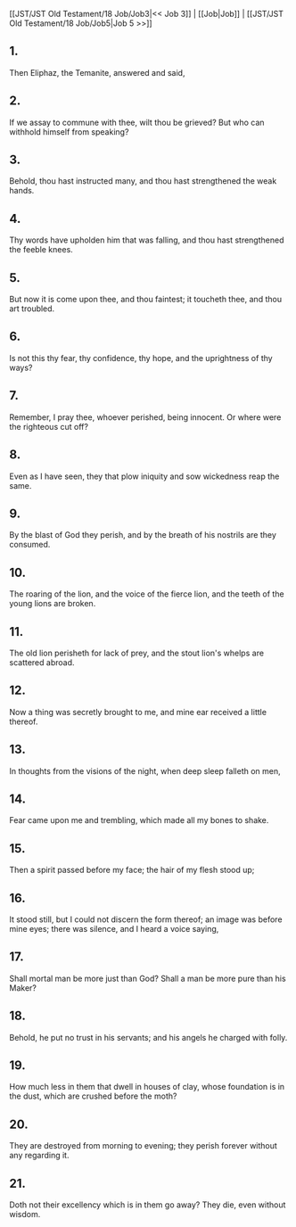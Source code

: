 [[JST/JST Old Testament/18 Job/Job3|<< Job 3]] | [[Job|Job]] | [[JST/JST Old Testament/18 Job/Job5|Job 5 >>]]
## 1.
Then Eliphaz, the Temanite, answered and said,
## 2.
If we assay to commune with thee, wilt thou be grieved? But who can withhold himself from speaking?
## 3.
Behold, thou hast instructed many, and thou hast strengthened the weak hands.
## 4.
Thy words have upholden him that was falling, and thou hast strengthened the feeble knees.
## 5.
But now it is come upon thee, and thou faintest; it toucheth thee, and thou art troubled.
## 6.
Is not this thy fear, thy confidence, thy hope, and the uprightness of thy ways?
## 7.
Remember, I pray thee, whoever perished, being innocent. Or where were the righteous cut off?
## 8.
Even as I have seen, they that plow iniquity and sow wickedness reap the same.
## 9.
By the blast of God they perish, and by the breath of his nostrils are they consumed.
## 10.
The roaring of the lion, and the voice of the fierce lion, and the teeth of the young lions are broken.
## 11.
The old lion perisheth for lack of prey, and the stout lion\'s whelps are scattered abroad.
## 12.
Now a thing was secretly brought to me, and mine ear received a little thereof.
## 13.
In thoughts from the visions of the night, when deep sleep falleth on men,
## 14.
Fear came upon me and trembling, which made all my bones to shake.
## 15.
Then a spirit passed before my face; the hair of my flesh stood up;
## 16.
It stood still, but I could not discern the form thereof; an image was before mine eyes; there was silence, and I heard a voice saying,
## 17.
Shall mortal man be more just than God? Shall a man be more pure than his Maker?
## 18.
Behold, he put no trust in his servants; and his angels he charged with folly.
## 19.
How much less in them that dwell in houses of clay, whose foundation is in the dust, which are crushed before the moth?
## 20.
They are destroyed from morning to evening; they perish forever without any regarding it.
## 21.
Doth not their excellency which is in them go away? They die, even without wisdom.

